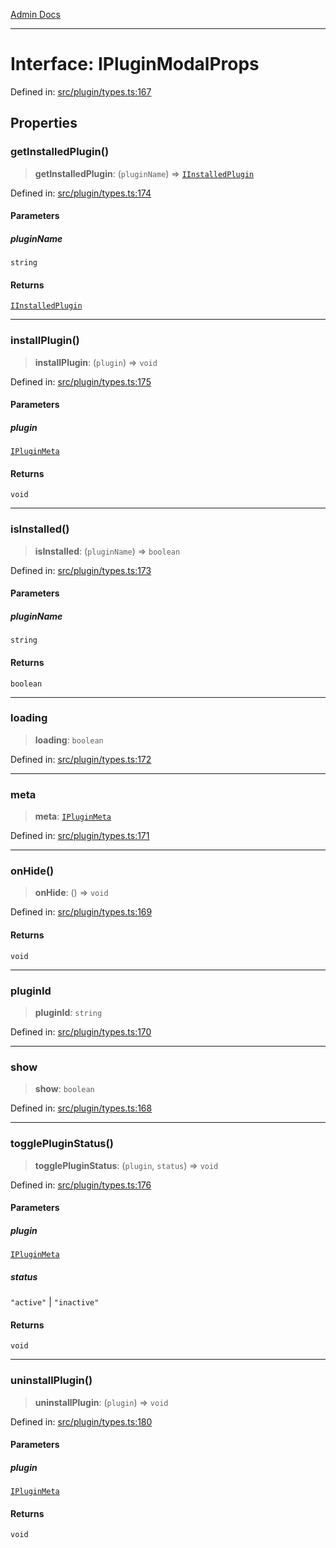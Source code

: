 [Admin Docs](/)

***

# Interface: IPluginModalProps

Defined in: [src/plugin/types.ts:167](https://github.com/PalisadoesFoundation/talawa-admin/blob/main/src/plugin/types.ts#L167)

## Properties

### getInstalledPlugin()

> **getInstalledPlugin**: (`pluginName`) => [`IInstalledPlugin`](plugin\types\README\interfaces\IInstalledPlugin.md)

Defined in: [src/plugin/types.ts:174](https://github.com/PalisadoesFoundation/talawa-admin/blob/main/src/plugin/types.ts#L174)

#### Parameters

##### pluginName

`string`

#### Returns

[`IInstalledPlugin`](plugin\types\README\interfaces\IInstalledPlugin.md)

***

### installPlugin()

> **installPlugin**: (`plugin`) => `void`

Defined in: [src/plugin/types.ts:175](https://github.com/PalisadoesFoundation/talawa-admin/blob/main/src/plugin/types.ts#L175)

#### Parameters

##### plugin

[`IPluginMeta`](plugin\types\README\interfaces\IPluginMeta.md)

#### Returns

`void`

***

### isInstalled()

> **isInstalled**: (`pluginName`) => `boolean`

Defined in: [src/plugin/types.ts:173](https://github.com/PalisadoesFoundation/talawa-admin/blob/main/src/plugin/types.ts#L173)

#### Parameters

##### pluginName

`string`

#### Returns

`boolean`

***

### loading

> **loading**: `boolean`

Defined in: [src/plugin/types.ts:172](https://github.com/PalisadoesFoundation/talawa-admin/blob/main/src/plugin/types.ts#L172)

***

### meta

> **meta**: [`IPluginMeta`](plugin\types\README\interfaces\IPluginMeta.md)

Defined in: [src/plugin/types.ts:171](https://github.com/PalisadoesFoundation/talawa-admin/blob/main/src/plugin/types.ts#L171)

***

### onHide()

> **onHide**: () => `void`

Defined in: [src/plugin/types.ts:169](https://github.com/PalisadoesFoundation/talawa-admin/blob/main/src/plugin/types.ts#L169)

#### Returns

`void`

***

### pluginId

> **pluginId**: `string`

Defined in: [src/plugin/types.ts:170](https://github.com/PalisadoesFoundation/talawa-admin/blob/main/src/plugin/types.ts#L170)

***

### show

> **show**: `boolean`

Defined in: [src/plugin/types.ts:168](https://github.com/PalisadoesFoundation/talawa-admin/blob/main/src/plugin/types.ts#L168)

***

### togglePluginStatus()

> **togglePluginStatus**: (`plugin`, `status`) => `void`

Defined in: [src/plugin/types.ts:176](https://github.com/PalisadoesFoundation/talawa-admin/blob/main/src/plugin/types.ts#L176)

#### Parameters

##### plugin

[`IPluginMeta`](plugin\types\README\interfaces\IPluginMeta.md)

##### status

`"active"` | `"inactive"`

#### Returns

`void`

***

### uninstallPlugin()

> **uninstallPlugin**: (`plugin`) => `void`

Defined in: [src/plugin/types.ts:180](https://github.com/PalisadoesFoundation/talawa-admin/blob/main/src/plugin/types.ts#L180)

#### Parameters

##### plugin

[`IPluginMeta`](plugin\types\README\interfaces\IPluginMeta.md)

#### Returns

`void`
